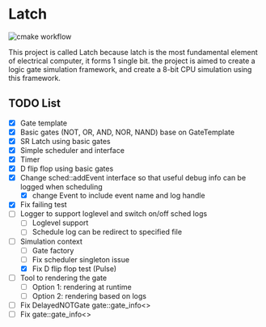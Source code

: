 # Latch

![cmake workflow](https://github.com/daveying/latch/actions/workflows/cmake/badge.svg)

This project is called Latch because latch is the most fundamental element of electrical computer, it forms 1 single bit. the project is aimed to create a logic gate simulation framework, and create a 8-bit CPU simulation using this framework.

## TODO List
- [x] Gate template
- [x] Basic gates (NOT, OR, AND, NOR, NAND) base on GateTemplate
- [x] SR Latch using basic gates
- [x] Simple scheduler and interface
- [x] Timer
- [x] D flip flop using basic gates
- [x] Change sched::addEvent interface so that useful debug info can be logged when scheduling
    - [x] change Event to include event name and log handle
- [x] Fix failing test
- [ ] Logger to support loglevel and switch on/off sched logs
    - [ ] Loglevel support
    - [ ] Schedule log can be redirect to specified file
- [ ] Simulation context
    - [ ] Gate factory
    - [ ] Fix scheduler singleton issue
    - [x] Fix D flip flop test (Pulse)
- [ ] Tool to rendering the gate
    - [ ] Option 1: rendering at runtime
    - [ ] Option 2: rendering based on logs
- [ ] Fix DelayedNOTGate gate::gate_info<>
- [ ] Fix gate::gate_info<>
